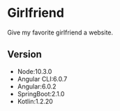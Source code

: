 # Girlfriend 
Give my favorite girlfriend a website.

## Version
  - Node:10.3.0
  - Angular CLI:6.0.7
  - Angular:6.0.2
  - SpringBoot:2.1.0
  - Kotlin:1.2.20
